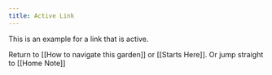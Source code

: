 ```yaml
---
title: Active Link
---
```


This is an example for a link that is active. 


Return to [[How to navigate this garden]] or [[Starts Here]].
Or jump straight to [[Home Note]]


















